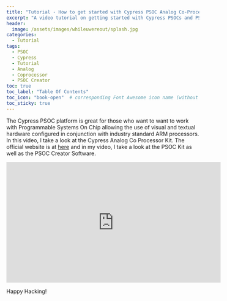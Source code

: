 ```yaml
---
title: "Tutorial - How to get started with Cypress PSOC Analog Co-Processors"
excerpt: "A video tutorial on getting started with Cypress PSOCs and PSOC Creator Software"
header:
  image: /assets/images/whileuwereout/splash.jpg
categories: 
  - Tutorial
tags:
  - PSOC
  - Cypress
  - Tutorial
  - Analog
  - Coprocessor
  - PSOC Creator
toc: true
toc_label: "Table Of Contents"
toc_icon: "book-open"  # corresponding Font Awesome icon name (without fa prefix)
toc_sticky: true
---
```


The Cypress PSOC platform is great for those who want to want to work with Programmable Systems On Chip allowing the use of visual and textual hardware configured in conjunction with industry standard ARM processors. In this video, I take a look at the Cypress Analog Co Processor Kit. The official website is at [here](http://www.cypress.com/products/psoc-analog-coprocessor) and in my video, I take a look at the PSOC Kit as well as the PSOC Creator Software.

<iframe width="560" height="315" src="https://www.youtube.com/embed/awuQyhztke0" frameborder="0" allowfullscreen></iframe>

Happy Hacking!
